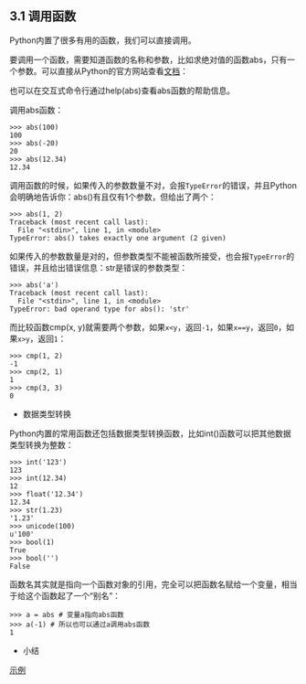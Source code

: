 ## 3.1 调用函数

Python内置了很多有用的函数，我们可以直接调用。

要调用一个函数，需要知道函数的名称和参数，比如求绝对值的函数abs，只有一个参数。可以直接从Python的官方网站查看[文档](http://docs.python.org/2/library/functions.html#abs)：

也可以在交互式命令行通过help(abs)查看abs函数的帮助信息。

调用abs函数：
```
>>> abs(100)
100
>>> abs(-20)
20
>>> abs(12.34)
12.34
```
调用函数的时候，如果传入的参数数量不对，会报`TypeError`的错误，并且Python会明确地告诉你：abs()有且仅有1个参数，但给出了两个：
```
>>> abs(1, 2)
Traceback (most recent call last):
  File "<stdin>", line 1, in <module>
TypeError: abs() takes exactly one argument (2 given)
```
如果传入的参数数量是对的，但参数类型不能被函数所接受，也会报`TypeError`的错误，并且给出错误信息：str是错误的参数类型：
```
>>> abs('a')
Traceback (most recent call last):
  File "<stdin>", line 1, in <module>
TypeError: bad operand type for abs(): 'str'
```
而比较函数cmp(x, y)就需要两个参数，如果`x<y`，返回`-1`，如果`x==y`，返回`0`，如果`x>y`，返回`1`：
```
>>> cmp(1, 2)
-1
>>> cmp(2, 1)
1
>>> cmp(3, 3)
0
```

+ 数据类型转换

Python内置的常用函数还包括数据类型转换函数，比如int()函数可以把其他数据类型转换为整数：
```
>>> int('123')
123
>>> int(12.34)
12
>>> float('12.34')
12.34
>>> str(1.23)
'1.23'
>>> unicode(100)
u'100'
>>> bool(1)
True
>>> bool('')
False
```
函数名其实就是指向一个函数对象的引用，完全可以把函数名赋给一个变量，相当于给这个函数起了一个“别名”：
```
>>> a = abs # 变量a指向abs函数
>>> a(-1) # 所以也可以通过a调用abs函数
1
```

+ 小结  

[示例](../exs/ex8.py) 